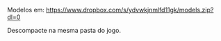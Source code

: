 Modelos em: https://www.dropbox.com/s/ydvwkjnmlfd11gk/models.zip?dl=0

Descompacte na mesma pasta do jogo.
